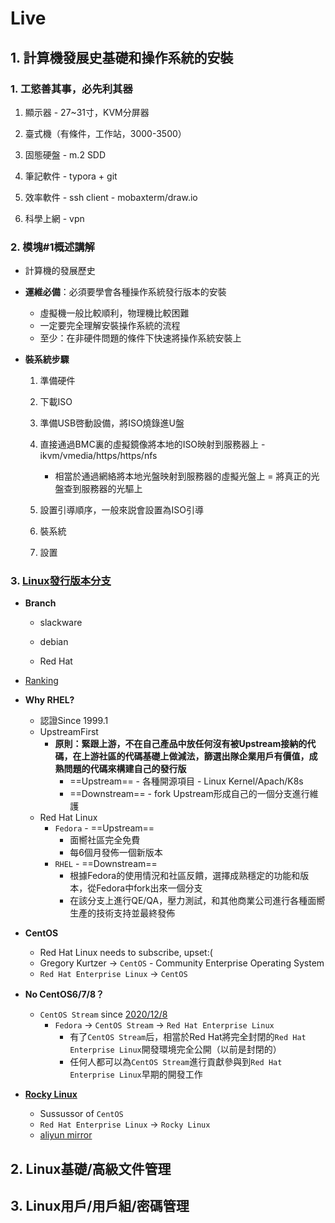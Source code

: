 # Live

## 1. 計算機發展史基礎和操作系統的安裝

### 1. 工慾善其事，必先利其器

1. 顯示器 - 27~31寸，KVM分屏器

2. 臺式機（有條件，工作站，3000-3500）

3. 固態硬盤 - m.2 SDD

4. 筆記軟件 - typora + git

5. 效率軟件 - ssh client - mobaxterm/draw.io

6. 科學上網 - vpn

   

### 2. 模塊#1概述講解

- 計算機的發展歷史

  

- **運維必備**：必須要學會各種操作系統發行版本的安裝

  - 虛擬機一般比較順利，物理機比較困難
  - 一定要完全理解安裝操作系統的流程
  - 至少：在非硬件問題的條件下快速將操作系統安裝上

  

- **裝系統步驟**

  1. 準備硬件

  2. 下載ISO

  3. 準備USB啓動設備，將ISO燒錄進U盤

  4. 直接通過BMC裏的虛擬鏡像將本地的ISO映射到服務器上 - ikvm/vmedia/https/https/nfs

     - 相當於通過網絡將本地光盤映射到服務器的虛擬光盤上 = 將真正的光盤查到服務器的光驅上

  5. 設置引導順序，一般來説會設置為ISO引導

  6. 裝系統

  7. 設置

     

### 3. [Linux發行版本分支](https://en.wikipedia.org/wiki/Linux_distribution)

- **Branch**

  - slackware 

  - debian

  - Red Hat

    

- [Ranking](https://distrowatch.com/dwres.php?resource=popularity)



- **Why RHEL?**

  - 認證Since 1999.1
  - UpstreamFirst
    - **原則：緊跟上游，不在自己產品中放任何沒有被Upstream接納的代碼，在上游社區的代碼基礎上做減法，篩選出隊企業用戶有價值，成熟問題的代碼來構建自己的發行版**
      - ==Upstream==   - 各種開源項目 - Linux Kernel/Apach/K8s
      - ==Downstream== - fork Upstream形成自己的一個分支進行維護
  - Red Hat Linux
    - `Fedora` - ==Upstream==
      - 面嚮社區完全免費
      - 每6個月發佈一個新版本
    - `RHEL` - ==Downstream==
      - 根據Fedora的使用情況和社區反饋，選擇成熟穩定的功能和版本，從Fedora中fork出來一個分支
      - 在該分支上進行QE/QA，壓力測試，和其他商業公司進行各種面嚮生產的技術支持並最終發佈

  

- **CentOS**

  - Red Hat Linux needs to subscribe, upset:(
  - Gregory Kurtzer -> `CentOS` - Community Enterprise Operating System
  - `Red Hat Enterprise Linux` -> `CentOS`



- **No CentOS6/7/8？**

  - `CentOS Stream` since [2020/12/8](2020/12/8)
    - `Fedora` -> `CentOS Stream` -> `Red Hat Enterprise Linux`
      - 有了`CentOS Stream`后，相當於Red Hat將完全封閉的`Red Hat Enterprise Linux`開發環境完全公開（以前是封閉的）
      - 任何人都可以為`CentOS Stream`進行貢獻參與到`Red Hat Enterprise Linux`早期的開發工作

  

- **[Rocky Linux](https://rockylinux.org/)**

  - Sussussor of `CentOS`
  - `Red Hat Enterprise Linux` -> `Rocky Linux`
  - [aliyun mirror](https://developer.aliyun.com/mirror/rockylinux?spm=a2c6h.13651102.0.0.6bd71b11r8sZOY)

## 2. Linux基礎/高級文件管理

## 3. Linux用戶/用戶組/密碼管理
